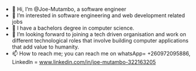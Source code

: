 - 👋 Hi, I’m @Joe-Mutambo, a software engineer
- 👀 I’m interested in software engineering and web development related jobs
- 🌱 I have a bachelors degree in computer science.
- 💞️ I’m looking forward to joining a tech driven organisation and work on different technological roles that involve building computer applications that add value to humanity.
- 📫 How to reach me; you can reach me on whatsApp= +260972095886, Linkedln = www.linkedin.com/in/joe-mutambo-322163205
